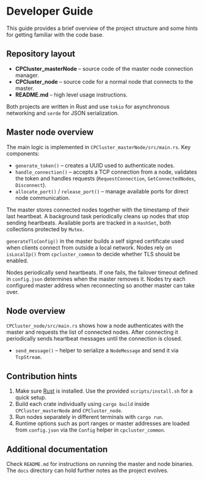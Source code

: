 # Developer Guide

This guide provides a brief overview of the project structure and some hints for getting familiar with the code base.

## Repository layout

- **CPCluster_masterNode** – source code of the master node connection manager.
- **CPCluster_node** – source code for a normal node that connects to the master.
- **README.md** – high level usage instructions.

Both projects are written in Rust and use `tokio` for asynchronous networking and `serde` for JSON serialization.

## Master node overview

The main logic is implemented in `CPCluster_masterNode/src/main.rs`.
Key components:

- `generate_token()` – creates a UUID used to authenticate nodes.
- `handle_connection()` – accepts a TCP connection from a node, validates the token and handles requests (`RequestConnection`, `GetConnectedNodes`, `Disconnect`).
- `allocate_port()` / `release_port()` – manage available ports for direct node communication.

The master stores connected nodes together with the timestamp of their last heartbeat. A background task periodically cleans up nodes that stop sending heartbeats. Available ports are tracked in a `HashSet`, both collections protected by `Mutex`.

`generateTlsConfig()` in the master builds a self signed certificate used when clients connect from outside a local network. Nodes rely on `isLocalIp()` from `cpcluster_common` to decide whether TLS should be enabled.

Nodes periodically send heartbeats. If one fails, the failover timeout defined in `config.json` determines when the master removes it. Nodes try each configured master address when reconnecting so another master can take over.

## Node overview

`CPCluster_node/src/main.rs` shows how a node authenticates with the master and requests the list of connected nodes. After connecting it periodically sends heartbeat messages until the connection is closed.

- `send_message()` – helper to serialize a `NodeMessage` and send it via `TcpStream`.

## Contribution hints

1. Make sure [Rust](https://www.rust-lang.org/) is installed. Use the provided `scripts/install.sh` for a quick setup.
2. Build each crate individually using `cargo build` inside `CPCluster_masterNode` and `CPCluster_node`.
3. Run nodes separately in different terminals with `cargo run`.
4. Runtime options such as port ranges or master addresses are loaded from `config.json` via the `Config` helper in `cpcluster_common`.

## Additional documentation

Check `README.md` for instructions on running the master and node binaries. The `docs` directory can hold further notes as the project evolves.

